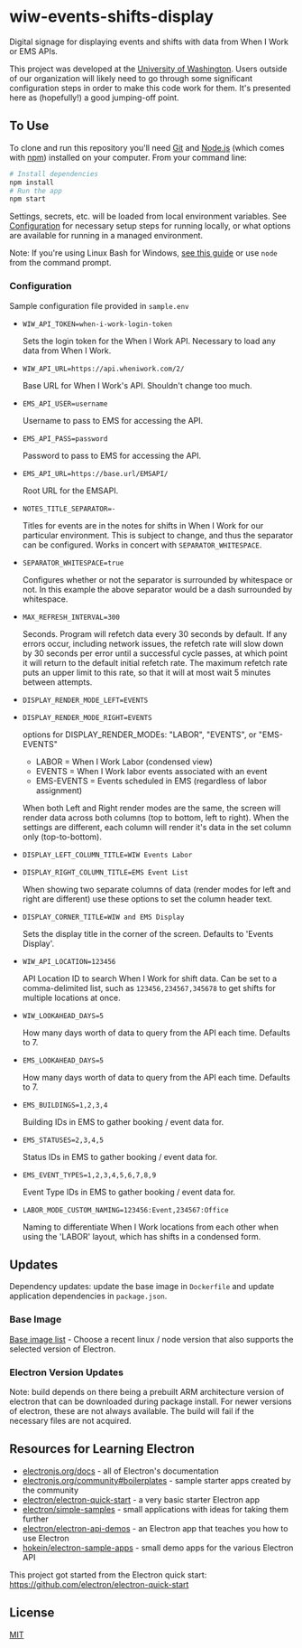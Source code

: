 # wiw-events-shifts-display

Digital signage for displaying events and shifts with data from When I Work or EMS APIs.

This project was developed at the [University of Washington](uw.edu). Users outside of our organization will likely need to go through some significant configuration steps in order to make this code work for them. It's presented here as (hopefully!) a good jumping-off point.

## To Use

To clone and run this repository you'll need [Git](https://git-scm.com) and [Node.js](https://nodejs.org/en/download/) (which comes with [npm](http://npmjs.com)) installed on your computer. From your command line:

```bash
# Install dependencies
npm install
# Run the app
npm start
```

Settings, secrets, etc. will be loaded from local environment variables. See [Configuration](#Configuration) for necessary setup steps for running locally, or what options are available for running in a managed environment.

Note: If you're using Linux Bash for Windows, [see this guide](https://www.howtogeek.com/261575/how-to-run-graphical-linux-desktop-applications-from-windows-10s-bash-shell/) or use `node` from the command prompt.

### Configuration

Sample configuration file provided in `sample.env`

- `WIW_API_TOKEN=when-i-work-login-token`

  Sets the login token for the When I Work API. Necessary to load any data from When I Work.

- `WIW_API_URL=https://api.wheniwork.com/2/`

  Base URL for When I Work's API. Shouldn't change too much.

- `EMS_API_USER=username`

  Username to pass to EMS for accessing the API.

- `EMS_API_PASS=password`

  Password to pass to EMS for accessing the API.

- `EMS_API_URL=https://base.url/EMSAPI/`

  Root URL for the EMSAPI.

- `NOTES_TITLE_SEPARATOR=-`

  Titles for events are in the notes for shifts in When I Work for our particular environment. This is subject to change, and thus the separator can be configured. Works in concert with `SEPARATOR_WHITESPACE`.

- `SEPARATOR_WHITESPACE=true`

  Configures whether or not the separator is surrounded by whitespace or not. In this example the above separator would be a dash surrounded by whitespace.

- `MAX_REFRESH_INTERVAL=300`

  Seconds. Program will refetch data every 30 seconds by default. If any errors occur, including network issues, the refetch rate will slow down by 30 seconds per error until a successful cycle passes, at which point it will return to the default initial refetch rate. The maximum refetch rate puts an upper limit to this rate, so that it will at most wait 5 minutes between attempts.

- `DISPLAY_RENDER_MODE_LEFT=EVENTS`
- `DISPLAY_RENDER_MODE_RIGHT=EVENTS`

  options for DISPLAY_RENDER_MODEs: "LABOR", "EVENTS", or "EMS-EVENTS"

  - LABOR = When I Work Labor (condensed view)
  - EVENTS = When I Work labor events associated with an event
  - EMS-EVENTS = Events scheduled in EMS (regardless of labor assignment)

  When both Left and Right render modes are the same, the screen will render data across both columns (top to bottom, left to right). When the settings are different, each column will render it's data in the set column only (top-to-bottom).

- `DISPLAY_LEFT_COLUMN_TITLE=WIW Events Labor`
- `DISPLAY_RIGHT_COLUMN_TITLE=EMS Event List`

  When showing two separate columns of data (render modes for left and right are different) use these options to set the column header text.

- `DISPLAY_CORNER_TITLE=WIW and EMS Display`

  Sets the display title in the corner of the screen. Defaults to 'Events Display'.

- `WIW_API_LOCATION=123456`

  API Location ID to search When I Work for shift data. Can be set to a comma-delimited list, such as `123456,234567,345678` to get shifts for multiple locations at once.

- `WIW_LOOKAHEAD_DAYS=5`

  How many days worth of data to query from the API each time. Defaults to 7.

- `EMS_LOOKAHEAD_DAYS=5`

  How many days worth of data to query from the API each time. Defaults to 7.

- `EMS_BUILDINGS=1,2,3,4`

  Building IDs in EMS to gather booking / event data for.

- `EMS_STATUSES=2,3,4,5`

  Status IDs in EMS to gather booking / event data for.

- `EMS_EVENT_TYPES=1,2,3,4,5,6,7,8,9`

  Event Type IDs in EMS to gather booking / event data for.

- `LABOR_MODE_CUSTOM_NAMING=123456:Event,234567:Office`

  Naming to differentiate When I Work locations from each other when using the 'LABOR' layout, which has shifts in a condensed form.

## Updates

Dependency updates: update the base image in `Dockerfile` and update application dependencies in `package.json`.

### Base Image

[Base image list](https://www.balena.io/docs/reference/base-images/base-images/) - Choose a recent linux / node version that also supports the selected version of Electron.

### Electron Version Updates

Note: build depends on there being a prebuilt ARM architecture version of electron that can be downloaded during package install. For newer versions of electron, these are not always available. The build will fail if the necessary files are not acquired.

## Resources for Learning Electron

- [electronjs.org/docs](https://electronjs.org/docs) - all of Electron's documentation
- [electronjs.org/community#boilerplates](https://electronjs.org/community#boilerplates) - sample starter apps created by the community
- [electron/electron-quick-start](https://github.com/electron/electron-quick-start) - a very basic starter Electron app
- [electron/simple-samples](https://github.com/electron/simple-samples) - small applications with ideas for taking them further
- [electron/electron-api-demos](https://github.com/electron/electron-api-demos) - an Electron app that teaches you how to use Electron
- [hokein/electron-sample-apps](https://github.com/hokein/electron-sample-apps) - small demo apps for the various Electron API

This project got started from the Electron quick start: https://github.com/electron/electron-quick-start

## License

[MIT](LICENSE)
